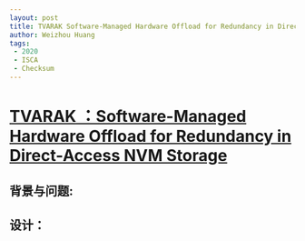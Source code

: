 ```yaml
---
layout: post
title: TVARAK Software-Managed Hardware Offload for Redundancy in Direct-Access NVM Storage
author: Weizhou Huang
tags:
 - 2020
 - ISCA
 - Checksum
---
```


# [TVARAK ：Software-Managed Hardware Offload for Redundancy in Direct-Access NVM Storage](https://ieeexplore.ieee.org/document/9138950)




## 背景与问题: 




## 设计：



